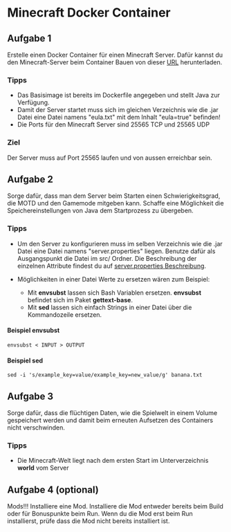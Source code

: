 # Minecraft Docker Container
## Aufgabe 1
Erstelle einen Docker Container für einen Minecraft Server. Dafür kannst du den Minecraft-Server beim Container Bauen von dieser [URL][Minecraft Download] herunterladen.

### Tipps
* Das Basisimage ist bereits im Dockerfile angegeben und stellt Java zur Verfügung.
* Damit der Server startet muss sich im gleichen Verzeichnis wie die .jar Datei eine Datei namens "eula.txt" mit dem Inhalt "eula=true" befinden!
* Die Ports für den Minecraft Server sind 25565 TCP und 25565 UDP

### Ziel
Der Server muss auf Port 25565 laufen und von aussen erreichbar sein.

## Aufgabe 2
Sorge dafür, dass man dem Server beim Starten einen Schwierigkeitsgrad, die MOTD und den Gamemode mitgeben kann. Schaffe eine Möglichkeit die Speichereinstellungen von Java dem Startprozess zu übergeben.

### Tipps
- Um den Server zu konfigurieren muss im selben Verzeichnis wie die .jar Datei eine Datei namens "server.properties" liegen. Benutze dafür als Ausgangspunkt die Datei im src/ Ordner. Die Beschreibung der einzelnen Attribute findest du auf [server.properties Beschreibung].

- Möglichkeiten in einer Datei Werte zu ersetzen wären zum Beispiel:
	- Mit **envsubst** lassen sich Bash Variablen ersetzen. **envsubst** befindet sich im Paket **gettext-base**.
	- Mit **sed** lassen sich einfach Strings in einer Datei über die Kommandozeile ersetzen.

#### Beispiel envsubst
``` shell
envsubst < INPUT > OUTPUT
```

#### Beispiel sed
``` shell
sed -i 's/example_key=value/example_key=new_value/g' banana.txt
```

## Aufgabe 3
Sorge dafür, dass die flüchtigen Daten, wie die Spielwelt in einem Volume gespeichert werden und damit beim erneuten Aufsetzen des Containers nicht verschwinden.

### Tipps
- Die Minecraft-Welt liegt nach dem ersten Start im Unterverzeichnis **world** vom Server

## Aufgabe 4 (optional)
Mods!!! Installiere eine Mod.
Installiere die Mod entweder bereits beim Build oder für Bonuspunkte beim Run. Wenn du die Mod erst beim Run installierst, prüfe dass die Mod nicht bereits installiert ist.

[Minecraft Download]: https://s3.amazonaws.com/Minecraft.Download/versions/1.12/minecraft_server.1.12.jar 
[server.properties Beschreibung]: http://minecraft-de.gamepedia.com/Server.properties